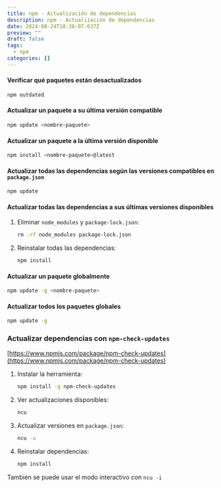 ```yaml
---
title: npm - Actualización de dependencias
description: npm - Actualización de dependencias
date: 2024-08-24T18:38:07.637Z
preview: ""
draft: false
tags:
  - npm
categories: []
---
```


#### **Verificar qué paquetes están desactualizados**

```bash
npm outdated
```

#### **Actualizar un paquete a su última versión compatible**

```bash
npm update <nombre-paquete>
```

#### **Actualizar un paquete a la última versión disponible**

```bash
npm install <nombre-paquete>@latest
```

#### **Actualizar todas las dependencias según las versiones compatibles en `package.json`**

```bash
npm update
```

#### **Actualizar todas las dependencias a sus últimas versiones disponibles**

1. Eliminar `node_modules` y `package-lock.json`:
   ```bash
   rm -rf node_modules package-lock.json
   ```
2. Reinstalar todas las dependencias:

   ```bash
   npm install
   ```

#### **Actualizar un paquete globalmente**

```bash
npm update -g <nombre-paquete>
```

#### **Actualizar todos los paquetes globales**

```bash
npm update -g
```

### **Actualizar dependencias con `npm-check-updates`**

[https://www.npmjs.com/package/npm-check-updates](https://www.npmjs.com/package/npm-check-updates)

1. Instalar la herramienta:
   ```bash
   npm install -g npm-check-updates
   ```
2. Ver actualizaciones disponibles:
   ```bash
   ncu
   ```
3. Actualizar versiones en `package.json`:
   ```bash
   ncu -u
   ```
4. Reinstalar dependencias:
   ```bash
   npm install
   ```

También se puede usar el modo interactivo con `ncu -i`
